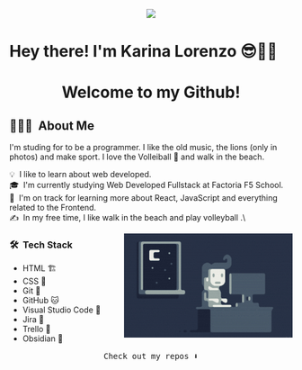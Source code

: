 
<p align="center">
  <img width="250" src="https://media.giphy.com/media/jIgXf4hgbHCeKiXpvt/giphy.gif">
</p>


# Hey there! I'm Karina Lorenzo 😎👋🏾  

<div align="center">
  <h1>Welcome to my Github!</h1>
</div>


## 👩🏽‍💻 &nbsp;About Me

I'm studing for to be a programmer. I like the old music, the lions (only in photos) and make sport. 
I love the Volleiball 🏐 and walk in the beach.

💡 &nbsp;I like to learn about web developed.\
🎓 &nbsp;I'm currently studying Web Developed Fullstack at Factoria F5 School.\
🌱 &nbsp;I'm on track for learning more about React, JavaScript and everything related to the Frontend.\
✍️ &nbsp;In my free time, I like walk in the beach and play volleyball .\

<img alt="Night Coding" src="https://raw.githubusercontent.com/AVS1508/AVS1508/master/assets/Night-Coding.gif" align="right"/>

### 🛠 &nbsp;Tech Stack

- HTML 🏗
- CSS 🎨
- Git 👾
- GitHub 🐱
- Visual Studio Code 🚀
- Jira 🫡
- Trello 🎯
- Obsidian 🧠

<p align="center"><samp>
Check out my repos ⬇️  
  </samp>


